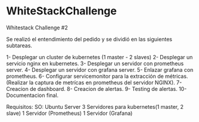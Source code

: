 # WhiteStackChallenge
Whitestack Challenge #2

Se realizó el entendimiento del pedido y se dividió en las siguientes subtareas.

1- Desplegar un cluster de kubernetes (1 master - 2 slaves)
2- Desplegar un servicio nginx en kubernetes.
3- Desplegar un servidor con prometheus server.
4- Desplegar un servidor con grafana server.
5- Enlazar grafana con prometheus.
6- Configurar servicemonitor para la extracción de métricas. (Realizar la captura de metrícas en prometheus del servidor NGINX).
7- Creacion de dashboard.
8- Creacion de alertas.
9- Testing de alertas.
10- Documentacion final.

Requisitos:
SO: Ubuntu Server
3 Servidores para kubernetes(1 master, 2 slave)
1 Servidor (Prometheus)
1 Servidor (Grafana)


